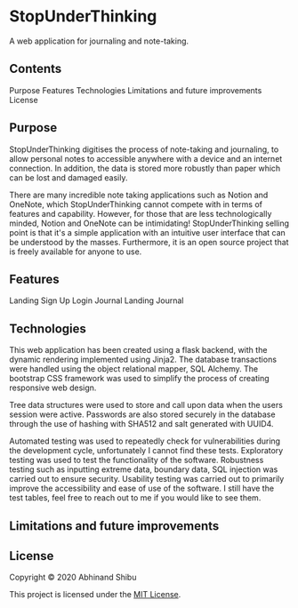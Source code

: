 # StopUnderThinking

A web application for journaling and note-taking.

## Contents
Purpose
Features
Technologies
Limitations and future improvements
License

## Purpose

StopUnderThinking digitises the process of note-taking and journaling, to allow personal notes to accessible anywhere with a device and an internet connection. In addition, the data is stored more robustly than paper which can be lost and damaged easily.

There are many incredible note taking applications such as Notion and OneNote, which StopUnderThinking cannot compete with in terms of features and capability. However, for those that are less technologically minded, Notion and OneNote can be intimidating! StopUnderThinking selling point is that it's a simple application with an intuitive user interface that can be understood by the masses. Furthermore, it is an open source project that is freely available for anyone to use.

## Features

Landing
Sign Up
Login
Journal Landing
Journal

## Technologies

This web application has been created using a flask backend, with the dynamic rendering implemented using Jinja2. The database transactions were handled using the object relational mapper, SQL Alchemy. The bootstrap CSS framework was used to simplify the process of creating responsive web design.

Tree data structures were used to store and call upon data when the users session were active. Passwords are also stored securely in the database through the use of hashing with SHA512 and salt generated with UUID4. 

Automated testing was used to repeatedly check for vulnerabilities during the development cycle, unfortunately I cannot find these tests. Exploratory testing was used to test the functionality of the software. Robustness testing such as inputting extreme data, boundary data, SQL injection was carried out to ensure security. Usability testing was carried out to primarily improve the accessibility and ease of use of the software. I still have the test tables, feel free to reach out to me if you would like to see them.

## Limitations and future improvements

## License

Copyright © 2020 Abhinand Shibu

This project is licensed under the [MIT License](License).

